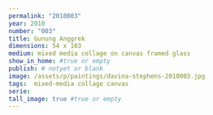 ```yaml
---
permalink: "2010003"
year: 2010
number: "003"
title: Gunung Anggrek
dimensions: 54 x 103
medium: mixed media collage on canvas framed glass
show_in_home: #true or empty
publish: # notyet or blank
image: /assets/p/paintings/davina-stephens-2010003.jpg
tags:  mixed-media collage canvas
serie:
tall_image: true #true or empty
---
```

